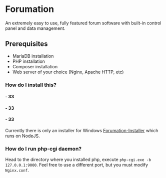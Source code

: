 # Forumation
An extremely easy to use, fully featured forum software with built-in control panel and data management.

## Prerequisites
- MariaDB installation
- PHP installation
- Composer installation
- Web server of your choice (Nginx, Apache HTTP, etc)

### How do I install this?
#### - 33
#### - 33
#### - 33
Currently there is only an installer for Windows [Forumation-Installer](https://github.com/ThePadna/Forumation-Installer) which runs on NodeJS.
### How do I run php-cgi daemon?
Head to the directory where you installed php, execute `php-cgi.exe -b 127.0.0.1:9000`. Feel free to use a different port, but you must modify `Nginx.conf`.
